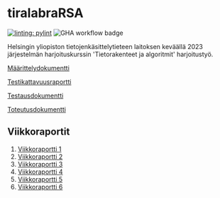 # tiralabraRSA

[![linting: pylint](https://img.shields.io/badge/linting-pylint-yellowgreen)](https://github.com/PyCQA/pylint)
![GHA workflow badge](https://github.com/tspaanan/tiralabraRSA/workflows/CI/badge.svg)

Helsingin yliopiston tietojenkäsittelytieteen laitoksen keväällä 2023 järjestelmän harjoituskurssin 'Tietorakenteet ja algoritmit' harjoitustyö.

[Määrittelydokumentti](https://github.com/tspaanan/tiralabraRSA/blob/main/Dokumentaatio/M%C3%A4%C3%A4rittelydokumentti.md)

[Testikattavuusraportti](https://github.com/tspaanan/tiralabraRSA/blob/main/Dokumentaatio/Coverage_report.html)

[Testausdokumentti](https://github.com/tspaanan/tiralabraRSA/blob/main/Dokumentaatio/Testausdokumentti.md)

[Toteutusdokumentti](https://github.com/tspaanan/tiralabraRSA/blob/main/Dokumentaatio/Toteutusdokumentti.md)

## Viikkoraportit

1. [Viikkoraportti 1](https://github.com/tspaanan/tiralabraRSA/blob/main/Dokumentaatio/Viikkoraportti1.md)
2. [Viikkoraportti 2](https://github.com/tspaanan/tiralabraRSA/blob/main/Dokumentaatio/Viikkoraportti2.md)
3. [Viikkoraportti 3](https://github.com/tspaanan/tiralabraRSA/blob/main/Dokumentaatio/Viikkoraportti3.md)
3. [Viikkoraportti 4](https://github.com/tspaanan/tiralabraRSA/blob/main/Dokumentaatio/Viikkoraportti4.md)
3. [Viikkoraportti 5](https://github.com/tspaanan/tiralabraRSA/blob/main/Dokumentaatio/Viikkoraportti5.md)
3. [Viikkoraportti 6](https://github.com/tspaanan/tiralabraRSA/blob/main/Dokumentaatio/Viikkoraportti6.md)
